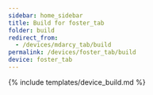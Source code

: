 ```yaml
---
sidebar: home_sidebar
title: Build for foster_tab
folder: build
redirect_from:
  - /devices/mdarcy_tab/build
permalink: /devices/foster_tab/build
device: foster_tab
---
```

{% include templates/device_build.md %}
